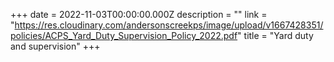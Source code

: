+++
date = 2022-11-03T00:00:00.000Z
description = ""
link = "https://res.cloudinary.com/andersonscreekps/image/upload/v1667428351/policies/ACPS_Yard_Duty_Supervision_Policy_2022.pdf"
title = "Yard duty and supervision"
+++
